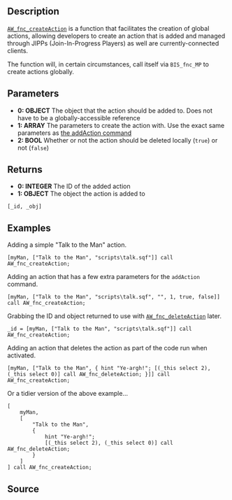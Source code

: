 ## Description

[`AW_fnc_createAction`](/Functions/Actions/createAction) is a function that facilitates the creation of global actions, allowing developers to create an action that is added and managed through JIPPs (Join-In-Progress Players) as well are currently-connected clients.

The function will, in certain circumstances, call itself via `BIS_fnc_MP` to create actions globally.

## Parameters
* **0: OBJECT**
The object that the action should be added to. Does not have to be a globally-accessible reference
* **1: ARRAY**
The parameters to create the action with. Use the exact same parameters as [the addAction command](http://community.bistudio.com/wiki/addAction)
* **2: BOOL**
Whether or not the action should be deleted locally (`true`) or not (`false`)

## Returns
* **0: INTEGER**
The ID of the added action
* **1: OBJECT**
The object the action is added to

```sqf
[_id, _obj]
```

## Examples
Adding a simple "Talk to the Man" action.

```sqf
[myMan, ["Talk to the Man", "scripts\talk.sqf"]] call AW_fnc_createAction;
```

Adding an action that has a few extra parameters for the `addAction` command.

```sqf
[myMan, ["Talk to the Man", "scripts\talk.sqf", "", 1, true, false]] call AW_fnc_createAction;
```

Grabbing the ID and object returned to use with [`AW_fnc_deleteAction`](/Functions/Actions/deleteAction) later.

```sqf
_id = [myMan, ["Talk to the Man", "scripts\talk.sqf"]] call AW_fnc_createAction;
```

Adding an action that deletes the action as part of the code run when activated.

```sqf
[myMan, ["Talk to the Man", { hint "Ye-argh!"; [(_this select 2), (_this select 0)] call AW_fnc_deleteAction; }]] call AW_fnc_createAction;
```

Or a tidier version of the above example...

```sqf
[
	myMan,
	[
		"Talk to the Man",
		{
			hint "Ye-argh!";
			[(_this select 2), (_this select 0)] call AW_fnc_deleteAction;
		}
	]
] call AW_fnc_createAction;
```

## Source

<script src="http://gist-it.appspot.com/https://github.com/jpwilliams/I-A-3/blob/master/functions/actions/fn_createAction.sqf?footer=0">
</script>